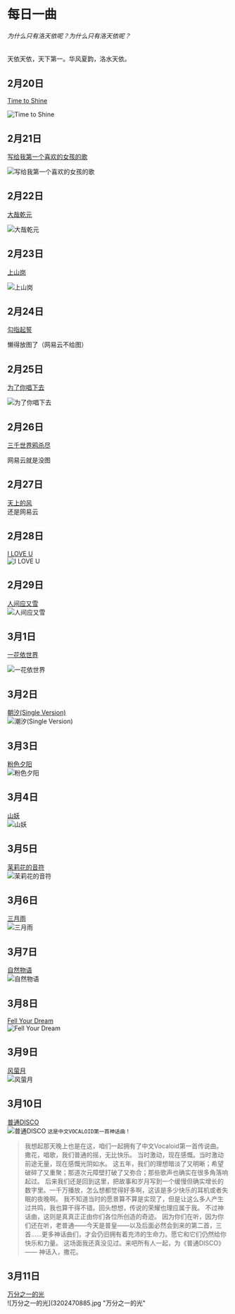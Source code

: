# 每日一曲
###### 为什么只有洛天依呢？为什么只有洛天依呢？
天依天依，天下第一。华风夏韵，洛水天依。

## 2月20日
[Time to Shine](http://www.kuwo.cn/play_detail/192223628)

![Time to Shine](3318224661.jpg "Time to shine")
## 2月21日
[写给我第一个喜欢的女孩的歌](https://www.kugou.com/song/#7rcqpkc1)

![写给我第一个喜欢的女孩的歌](20221111175040463813.jpg "写给我第一个喜欢的女孩的歌")

## 2月22日
[大哉乾元](http://www.kuwo.cn/play_detail/340152514)

![大哉乾元](1849803640.jpg "大哉乾元")

## 2月23日
[上山岗](http://www.kuwo.cn/play_detail/144552578)

![上山岗](3501801568.jpg "上山岗")

## 2月24日
[勾指起誓](https://music.163.com/#/song?id=1345872140)

懒得放图了（网易云不给图）

## 2月25日
[为了你唱下去](http://www.kuwo.cn/play_detail/238691161)

![为了你唱下去](3202470885.jpg "为了你唱下去")

## 2月26日
[三千世界鸦杀尽](https://music.163.com/#/song?id=27908601)

网易云就是没图

## 2月27日
[天上的风](https://music.163.com/#/song?id=2111775853)  
还是网易云

## 2月28日
[I LOVE U](http://www.kuwo.cn/play_detail/238691132)  
![I LOVE U](3202470885.jpg "I LOVE U")

## 2月29日
[人间应又雪](http://www.kuwo.cn/play_detail/311449076)  
![人间应又雪](3501801568.jpg "人间应又雪")

## 3月1日
[一花依世界](http://www.kuwo.cn/play_detail/52327750)  

![一花依世界](3501801568.jpg "一花依世界")

## 3月2日
[朝汐(Single Version)](http://www.kuwo.cn/play_detail/55385622)  
![潮汐(Single Version)](1827946107.jpg "潮汐")

## 3月3日
[粉色夕阳](http://www.kuwo.cn/play_detail/337205936)  
![粉色夕阳](1087091992.jpg "粉色夕阳")

## 3月4日
[山妖](http://www.kuwo.cn/play_detail/337205943)  
![山妖](1087091992.jpg "山妖")

## 3月5日
[茉莉花的音符](http://www.kuwo.cn/play_detail/21325701)  
![茉莉花的音符](3012585193.jpg "茉莉花的音符")

## 3月6日
[三月雨](http://www.kuwo.cn/play_detail/21325670)  
![三月雨](2907528638.jpg "三月雨")

## 3月7日
[自然物语](http://www.kuwo.cn/play_detail/21325706)  
![自然物语](3012585193.jpg "自然物语")

## 3月8日
[Fell Your Dream](http://www.kuwo.cn/play_detail/21325702)  
![Fell Your Dream](3012585193.jpg "Fell Your Dream")

## 3月9日
[风萤月](www.kuwo.cn/play_detail/21325703)  
![风萤月](3012585193.jpg "风萤月")

## 3月10日
[普通DISCO](http://www.kuwo.cn/play_detail/10967140)  
![普通DISCO](3501801568.jpg "普通DISCO")
` 这是中文VOCALOID第一首神话曲！ `
> 我想起那天晚上也是在这，咱们一起拥有了中文Vocaloid第一首传说曲。
> 撒花，唱歌，我们普通的摇，无比快乐。
> 当时激动，现在感慨。当时激动前途无量，现在感慨光阴如水。
> 这五年，我们的理想暗淡了又明晰；希望破碎了又重聚；那道次元障壁打破了又弥合；那些歌声也确实在很多角落响起过。
> 后来我们还是回到这里，把故事和岁月写到一个缓慢但确实增长的数字里。一千万播放，怎么想都觉得好多啊，这该是多少快乐的耳机或者失眠的夜晚啊。
> 我不知道当时的愿景算不算是实现了，但是让这么多人产生过共鸣，我也算干得不错。回头想想，传说的荣耀也理应属于我。
> 不过神话曲，这则是真真正正由你们各位所创造的奇迹。
> 因为你们在听，因为你们还在听，老普通——今天是普皇——以及后面必然会到来的第二首，三首……更多神话曲们，才会仍旧拥有着充沛的生命力。愿它和它们仍然给你快乐和力量。
> 这场面我还真没见过。来吧所有人一起，为《普通DISCO》——
> 神话入，撒花。

## 3月11日
[万分之一的光](http://www.kuwo.cn/play_detail/238691098)  
![万分之一的光](3202470885.jpg "万分之一的光"
